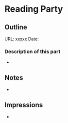 # Reading Party

## Outline

URL: [xxxxx](https://example.com)
Date: 

### Description of this part

- 


## Notes

- 

## Impressions

- 
